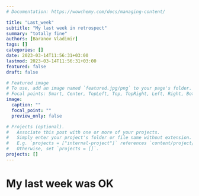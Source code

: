 ```yaml
---
# Documentation: https://wowchemy.com/docs/managing-content/

title: "Last_week"
subtitle: "My last week in retrospect"
summary: "totally fine"
authors: [Baranov Vladimir]
tags: []
categories: []
date: 2023-03-14T11:56:31+03:00
lastmod: 2023-03-14T11:56:31+03:00
featured: false
draft: false

# Featured image
# To use, add an image named `featured.jpg/png` to your page's folder.
# Focal points: Smart, Center, TopLeft, Top, TopRight, Left, Right, BottomLeft, Bottom, BottomRight.
image:
  caption: ""
  focal_point: ""
  preview_only: false

# Projects (optional).
#   Associate this post with one or more of your projects.
#   Simply enter your project's folder or file name without extension.
#   E.g. `projects = ["internal-project"]` references `content/project/deep-learning/index.md`.
#   Otherwise, set `projects = []`.
projects: []
---
```

# My last week was OK
